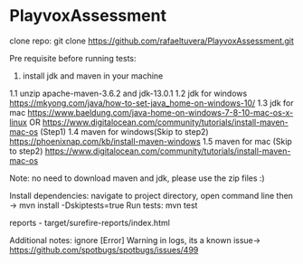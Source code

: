 # PlayvoxAssessment

clone repo: git clone https://github.com/rafaeltuvera/PlayvoxAssessment.git

Pre requisite before running tests:
1. install jdk and maven in your machine 

1.1 unzip apache-maven-3.6.2 and jdk-13.0.1
1.2 jdk for windows https://mkyong.com/java/how-to-set-java_home-on-windows-10/
1.3 jdk for mac https://www.baeldung.com/java-home-on-windows-7-8-10-mac-os-x-linux OR https://www.digitalocean.com/community/tutorials/install-maven-mac-os (Step1)
1.4 maven for windows(Skip to step2) https://phoenixnap.com/kb/install-maven-windows
1.5 maven for mac (Skip to step2) https://www.digitalocean.com/community/tutorials/install-maven-mac-os

Note: no need to download maven and jdk, please use the zip files :)

Install dependencies: navigate to project directory, open command line then -> mvn install -Dskiptests=true
Run tests: mvn test

reports - target/surefire-reports/index.html

Additional notes: ignore [Error] Warning in logs, its a known issue-> https://github.com/spotbugs/spotbugs/issues/499